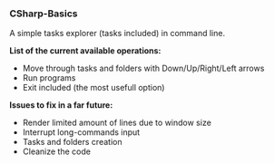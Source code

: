 ### CSharp-Basics

A simple tasks explorer (tasks included) in command line.  

**List of the current available operations:**
- Move through tasks and folders with Down/Up/Right/Left arrows
- Run programs
- Exit included (the most usefull option)

**Issues to fix in a far future:**
- Render limited amount of lines due to window size
- Interrupt long-commands input
- Tasks and folders creation
- Cleanize the code

